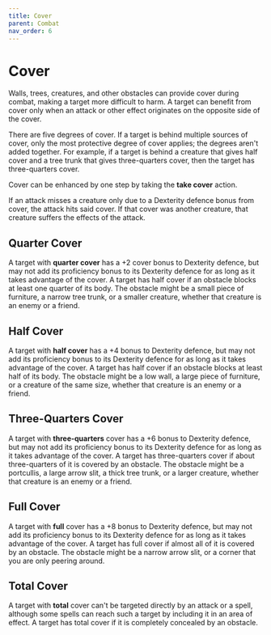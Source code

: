 ```yaml
---
title: Cover
parent: Combat
nav_order: 6
---
```


# Cover
Walls, trees, creatures, and other obstacles can provide cover during combat, making a target more difficult to harm. A target can benefit from cover only when an attack or other effect originates on the opposite side of the cover.

There are five degrees of cover. If a target is behind multiple sources of cover, only the most protective degree of cover applies; the degrees aren't added together. For example, if a target is behind a creature that gives half cover and a tree trunk that gives three-quarters cover, then the target has three-quarters cover.

Cover can be enhanced by one step by taking the **take cover** action.

If an attack misses a creature only due to a Dexterity defence bonus from cover, the attack hits said cover. If that cover was another creature, that creature suffers the effects of the attack.

## Quarter Cover
A target with **quarter cover** has a +2 cover bonus to Dexterity defence, but may not add its proficiency bonus to its Dexterity defence for as long as it takes advantage of the cover. A target has half cover if an obstacle blocks at least one quarter of its body. The obstacle might be a small piece of furniture, a narrow tree trunk, or a smaller creature, whether that creature is an enemy or a friend.

## Half Cover
A target with **half cover** has a +4 bonus to Dexterity defence, but may not add its proficiency bonus to its Dexterity defence for as long as it takes advantage of the cover. A target has half cover if an obstacle blocks at least half of its body. The obstacle might be a low wall, a large piece of furniture, or a creature of the same size, whether that creature is an enemy or a friend.

## Three-Quarters Cover
A target with **three-quarters** cover has a +6 bonus to Dexterity defence, but may not add its proficiency bonus to its Dexterity defence for as long as it takes advantage of the cover. A target has three-quarters cover if about three-quarters of it is covered by an obstacle. The obstacle might be a portcullis, a large arrow slit, a thick tree trunk, or a larger creature, whether that creature is an enemy or a friend.

## Full Cover
A target with **full** cover has a +8 bonus to Dexterity defence, but may not add its proficiency bonus to its Dexterity defence for as long as it takes advantage of the cover. A target has full cover if almost all of it is covered by an obstacle. The obstacle might be a narrow arrow slit, or a corner that you are only peering around.

## Total Cover
A target with **total** cover can't be targeted directly by an attack or a spell, although some spells can reach such a target by including it in an area of effect. A target has total cover if it is completely concealed by an obstacle.
